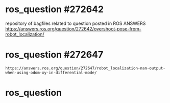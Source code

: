 # ros_question #272642
   repository of bagfiles related to question posted in ROS ANSWERS
   https://answers.ros.org/question/272642/overshoot-pose-from-robot_localization/
   
# ros_question #272647

    https://answers.ros.org/question/272647/robot_localization-nan-output-when-using-odom-xy-in-differential-mode/

# ros_question
